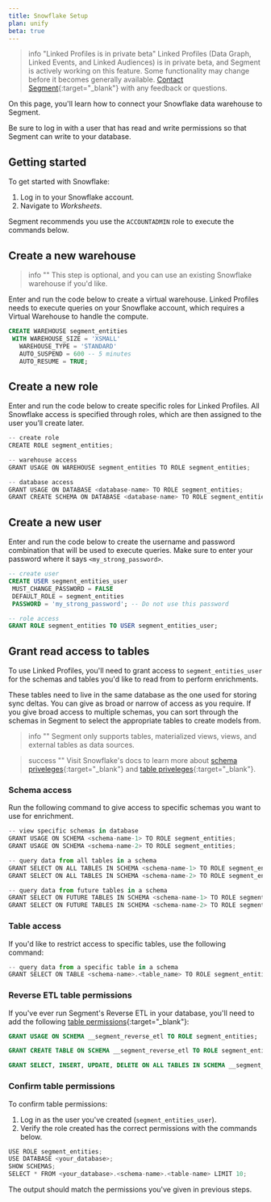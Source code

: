 ```yaml
---
title: Snowflake Setup
plan: unify
beta: true
---
```


> info "Linked Profiles is in private beta"
> Linked Profiles (Data Graph, Linked Events, and Linked Audiences) is in private beta, and Segment is actively working on this feature. Some functionality may change before it becomes generally available. [Contact Segment](https://segment.com/help/contact/){:target="_blank"} with any feedback or questions.

On this page, you'll learn how to connect your Snowflake data warehouse to Segment.

Be sure to log in with a user that has read and write permissions so that Segment can write to your database. 


## Getting started 

To get started with Snowflake:

1. Log in to your Snowflake account.
2. Navigate to *Worksheets*.

Segment recommends you use the `ACCOUNTADMIN` role to execute the commands below.

## Create a new warehouse

> info ""
> This step is optional, and you can use an existing Snowflake warehouse if you'd like. 

Enter and run the code below to create a virtual warehouse. Linked Profiles needs to execute queries on your Snowflake account, which requires a Virtual Warehouse to handle the compute. 

   ```sql
   CREATE WAREHOUSE segment_entities
    WITH WAREHOUSE_SIZE = 'XSMALL'
      WAREHOUSE_TYPE = 'STANDARD'
      AUTO_SUSPEND = 600 -- 5 minutes
      AUTO_RESUME = TRUE;
   ```
   
## Create a new role 

Enter and run the code below to create specific roles for Linked Profiles. All Snowflake access is specified through roles, which are then assigned to the user you’ll create later.

   ```ts
   -- create role
   CREATE ROLE segment_entities;

   -- warehouse access
   GRANT USAGE ON WAREHOUSE segment_entities TO ROLE segment_entities;

   -- database access
   GRANT USAGE ON DATABASE <database-name> TO ROLE segment_entities;
   GRANT CREATE SCHEMA ON DATABASE <database-name> TO ROLE segment_entities;
   ```

## Create a new user 

Enter and run the code below to create the username and password combination that will be used to execute queries. Make sure to enter your password where it says `<my_strong_password>`.

   ```sql
   -- create user
   CREATE USER segment_entities_user
    MUST_CHANGE_PASSWORD = FALSE
    DEFAULT_ROLE = segment_entities
    PASSWORD = 'my_strong_password'; -- Do not use this password

   -- role access
   GRANT ROLE segment_entities TO USER segment_entities_user;
   ```

## Grant read access to tables

To use Linked Profiles, you'll need to grant access to `segment_entities_user` for the schemas and tables you'd like to read from to perform enrichments. 

These tables need to live in the same database as the one used for storing sync deltas. You can give as broad or narrow of access as you require. If you give broad access to multiple schemas, you can sort through the schemas in Segment to select the appropriate tables to create models from.

> info ""
> Segment only supports tables, materialized views, views, and external tables as data sources.

> success ""
> Visit Snowflake's docs to learn more about [schema priveleges](https://docs.snowflake.com/en/user-guide/security-access-control-privileges#schema-privileges){:target="_blank"} and [table priveleges](https://docs.snowflake.com/en/user-guide/security-access-control-privileges#table-privileges){:target="_blank"}. 

### Schema access

Run the following command to give access to specific schemas you want to use for enrichment.

```ts
-- view specific schemas in database
GRANT USAGE ON SCHEMA <schema-name-1> TO ROLE segment_entities;
GRANT USAGE ON SCHEMA <schema-name-2> TO ROLE segment_entities;

-- query data from all tables in a schema
GRANT SELECT ON ALL TABLES IN SCHEMA <schema-name-1> TO ROLE segment_entities;
GRANT SELECT ON ALL TABLES IN SCHEMA <schema-name-2> TO ROLE segment_entities;

-- query data from future tables in a schema
GRANT SELECT ON FUTURE TABLES IN SCHEMA <schema-name-1> TO ROLE segment_entities;
GRANT SELECT ON FUTURE TABLES IN SCHEMA <schema-name-2> TO ROLE segment_entities;
```

### Table access

If you'd like to restrict access to specific tables, use the following command:

```ts
-- query data from a specific table in a schema 
GRANT SELECT ON TABLE <schema-name>.<table_name> TO ROLE segment_entities;
```

### Reverse ETL table permissions

If you've ever run Segment's Reverse ETL in your database, you'll need to add the following [table permissions](https://docs.snowflake.com/en/user-guide/security-access-control-privileges#table-privileges){:target="_blank"}:

```sql
GRANT USAGE ON SCHEMA __segment_reverse_etl TO ROLE segment_entities;

GRANT CREATE TABLE ON SCHEMA __segment_reverse_etl TO ROLE segment_entities;

GRANT SELECT, INSERT, UPDATE, DELETE ON ALL TABLES IN SCHEMA __segment_reverse_etl TO ROLE segment_entities;
```

### Confirm table permissions

To confirm table permissions:
1. Log in as the user you've created (`segment_entities_user`).
2. Verify the role created has the correct permissions with the commands below.

```ts
USE ROLE segment_entities;
USE DATABASE <your_database>;
SHOW SCHEMAS;
SELECT * FROM <your_database>.<schema-name>.<table-name> LIMIT 10;
```

The output should match the permissions you've given in previous steps.

